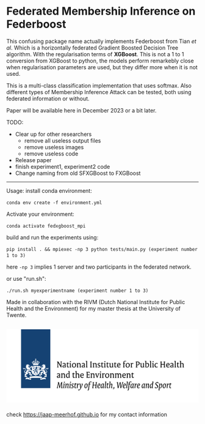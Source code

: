 # Federated Membership Inference on Federboost
This confusing package name actually implements Federboost from Tian *et al*.
Which is a horizontally federated Gradient Boosted Decision Tree algorithm. With the regularisation terms of **XGBoost**. This is not a 1 to 1 conversion from XGBoost to python, the models perform remarkebly close when regularisation parameters are used, but they differ more when it is not used. 

This is a multi-class classification implementation that uses softmax. Also different types of Membership Inference Attack can be tested, both using federated information or without.

Paper will be available here in December 2023 or a bit later.

TODO: 

- Clear up for other researchers
   * remove all useless output files
   * remove useless images
   * remove useless code
- Release paper
- finish experiment1, experiment2 code
- Change naming from old SFXGBoost to FXGBoost

---
Usage:
install conda environment:
```
conda env create -f environment.yml
```
Activate your environment:
```
conda activate fedxgboost_mpi
```

build and run the experiments using:
```
pip install . && mpiexec -np 3 python tests/main.py (experiment number 1 to 3)
```
here ```-np 3``` implies 1 server and two participants in the federated network.

or use "run.sh":
```
./run.sh myexperimentname (experiment number 1 to 3)
```



Made in collaboration with the RIVM (Dutch National Institute for Public Health and the Environment) for my master thesis at the University of Twente. 

![Made in collaboration with the RIVM (Dutch National Institute for Public Health and the Environment)](https://github.com/Jaap-Meerhof/Federated_XGBoost_Python/blob/main/assets/RIVM_logo_big.png)
---

check https://jaap-meerhof.github.io for my contact information
